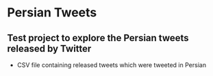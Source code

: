 ﻿# Persian Tweets
## Test project to explore the Persian tweets released by Twitter

* CSV file containing released tweets which were tweeted in Persian
